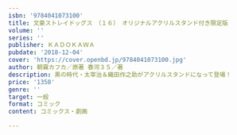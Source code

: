 ```yaml
---
isbn: '9784041073100'
title: 文豪ストレイドッグス　（１６）　オリジナルアクリルスタンド付き限定版
volume: ''
series: ''
publisher: ＫＡＤＯＫＡＷＡ
pubdate: '2018-12-04'
cover: 'https://cover.openbd.jp/9784041073100.jpg'
author: 朝霧カフカ／原著 春河３５／著
description: 黒の時代・太宰治＆織田作之助がアクリルスタンドになって登場！
price: '1350'
genre: ''
target: 一般
format: コミック
content: コミックス・劇画

---
```

